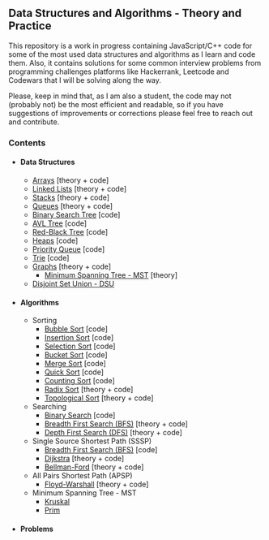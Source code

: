 ## Data Structures and Algorithms - Theory and Practice

This repository is a work in progress containing JavaScript/C++ code for some of the most used data structures and algorithms as I learn and code them. Also, it contains solutions for some common interview problems from programming challenges platforms like Hackerrank, Leetcode and Codewars that I will be solving along the way.

Please, keep in mind that, as I am also a student, the code may not (probably not) be the most efficient and readable, so if you have suggestions of improvements or corrections please feel free to reach out and contribute.

### Contents

- #### Data Structures
  - [Arrays](DataStructures/Array/README.md) [theory + code]
  - [Linked Lists](DataStructures/Linked%20List/README.md) [theory + code]
  - [Stacks](DataStructures/Stack/README.md) [theory + code]
  - [Queues](DataStructures/Queue/README.md) [theory + code]
  - [Binary Search Tree](/DataStructures/Binary%20Search%20Tree/README.md) [code]
  - [AVL Tree](/DataStructures/AVL%20Tree/README.md) [code]
  - [Red-Black Tree](/DataStructures/Red-Black%20Tree/README.md) [code]
  - [Heaps](/DataStructures/Heaps/README.md) [code]
  - [Priority Queue](DataStructures/Priority%20Queue/README.md) [code]
  - [Trie](DataStructures/Tries/README.md) [code]
  - [Graphs](DataStructures/Graphs/README.md) [theory + code]
    - [Minimum Spanning Tree - MST](/DataStructures/Graphs/Minimum%20Spanning%20Tree/README.md) [theory]
  - [Disjoint Set Union - DSU](/DataStructures/Disjoint%20Set/README.md)
- #### Algorithms
  - Sorting
    - [Bubble Sort](/Algorithms/Sorting/Bubble%20Sort/README.md) [code]
    - [Insertion Sort](/Algorithms/Sorting/Insertion%20Sort/README.md) [code]
    - [Selection Sort](/Algorithms/Sorting/Selection%20Sort/README.md) [code]
    - [Bucket Sort](/Algorithms/Sorting/Bucket%20Sort/README.md) [code]
    - [Merge Sort](/Algorithms/Sorting/Merge%20Sort/README.md) [code]
    - [Quick Sort](/Algorithms/Sorting/Quick%20Sort/README.md) [code]
    - [Counting Sort](/Algorithms/Sorting/Counting%20Sort/README.md) [code]
    - [Radix Sort](Algorithms/Sorting/Radix%20Sort/README.md) [theory + code]
    - [Topological Sort](Algorithms/Sorting/Topological%20Sort/README.md) [theory + code]
  - Searching
    - [Binary Search](/Algorithms/Searching/Binary%20Search/README.md) [code]
    - [Breadth First Search (BFS)](Algorithms/Searching/Breadth%20First%20Search/README.md) [theory + code]
    - [Depth First Search (DFS)](Algorithms/Searching/Depth%20First%20Search/README.md) [theory + code]
  - Single Source Shortest Path (SSSP)
    - [Breadth First Search (BFS)](Algorithms/Shortest%20Path/Breadth%20First%20Search/README.md) [code]
    - [Dijkstra](Algorithms/Shortest%20Path/Dijkstra/README.md) [theory + code]
    - [Bellman-Ford](Algorithms/Shortest%20Path/Bellman%20Ford/README.md) [theory + code]
  - All Pairs Shortest Path (APSP)
    - [Floyd-Warshall](Algorithms/Shortest%20Path/Floyd-Warshall/README.md) [theory + code]
  - Minimum Spanning Tree - MST
    - [Kruskal](/Algorithms/Minimum%20Spanning%20Tree/Kruskal/README.md)
    - [Prim](/Algorithms/Minimum%20Spanning%20Tree/Prim/README.md)
- #### Problems
